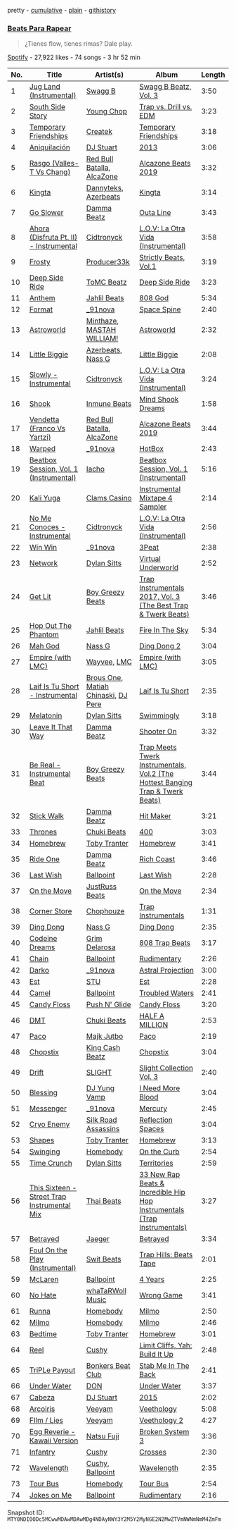 pretty - [cumulative](/playlists/cumulative/37i9dQZF1DX92t5UjbyVl5.md) - [plain](/playlists/plain/37i9dQZF1DX92t5UjbyVl5) - [githistory](https://github.githistory.xyz/mackorone/spotify-playlist-archive/blob/main/playlists/plain/37i9dQZF1DX92t5UjbyVl5)

### [Beats Para Rapear](https://open.spotify.com/playlist/37i9dQZF1DX92t5UjbyVl5)

> ¿Tienes flow, tienes rimas? Dale play.

[Spotify](https://open.spotify.com/user/spotify) - 27,922 likes - 74 songs - 3 hr 52 min

| No. | Title | Artist(s) | Album | Length |
|---|---|---|---|---|
| 1 | [Jug Land \(Instrumental\)](https://open.spotify.com/track/3e9uxlY1LKd9ph62BenTkA) | [Swagg B](https://open.spotify.com/artist/1cOflD6lP1v0Uuywrt80Iu) | [Swagg B Beatz, Vol\. 3](https://open.spotify.com/album/5PMD85bc1N1pNmXzuLTKof) | 3:50 |
| 2 | [South Side Story](https://open.spotify.com/track/24msFZ8HtIswKkBG41PGS0) | [Young Chop](https://open.spotify.com/artist/5L0n62BVUljSzKMLyMaFHR) | [Trap vs\. Drill vs\. EDM](https://open.spotify.com/album/4qI7qqjmOxfwYpW3YgNqer) | 3:23 |
| 3 | [Temporary Friendships](https://open.spotify.com/track/2z0AcBDTVTHDN4ZzAgzfB7) | [Createk](https://open.spotify.com/artist/4oxzXhEKQCGjVSiHT4UiDf) | [Temporary Friendships](https://open.spotify.com/album/5a9w882iIWGxBmEc1xeO4j) | 3:18 |
| 4 | [Aniquilación](https://open.spotify.com/track/37RzQ9qAoTXpKCcXpTwmsS) | [DJ Stuart](https://open.spotify.com/artist/7aS2yrmVy9YdStiDXluOSE) | [2013](https://open.spotify.com/album/4SdQPykgQkYl23OFIbcGFB) | 3:06 |
| 5 | [Rasgo \(Valles\-T Vs Chang\)](https://open.spotify.com/track/2paSRFDPmbz7zR6pI3tFbA) | [Red Bull Batalla](https://open.spotify.com/artist/3QTFKq177NKtQZoAmlR0VT), [AlcaZone](https://open.spotify.com/artist/15PFXBhOcw5lDbclmmFWLW) | [Alcazone Beats 2019](https://open.spotify.com/album/4AXZOhiaetKRwQEPLQtZrh) | 3:32 |
| 6 | [Kingta](https://open.spotify.com/track/4EwUy1s4RiUfMaxi5iqqLN) | [Dannyteks](https://open.spotify.com/artist/3FghLL9ePSRolWAzQzcc7m), [Azerbeats](https://open.spotify.com/artist/595CdU8Gay4WhfvkmX7w3T) | [Kingta](https://open.spotify.com/album/6RnpBgJlHBszyMdXgz3LXJ) | 3:14 |
| 7 | [Go Slower](https://open.spotify.com/track/3GTULhR5jCPYUP76rg8Hzz) | [Damma Beatz](https://open.spotify.com/artist/00WEbQMBzMtwbccrSjQwhJ) | [Outa Line](https://open.spotify.com/album/0jiFjAVfMeIeahtYFu6BSC) | 3:43 |
| 8 | [Ahora \(Disfruta Pt\. II\) \- Instrumental](https://open.spotify.com/track/5blWCIus5xbP66kunAKq2y) | [Cidtronyck](https://open.spotify.com/artist/4CQCHM6ILHdfaJiIE4guaS) | [L.O.V: La Otra Vida \(Instrumental\)](https://open.spotify.com/album/3yOo3LUo6BkjxuB5Jf8EaM) | 3:58 |
| 9 | [Frosty](https://open.spotify.com/track/2dKPfoHjqpVwHPKhoLueZV) | [Producer33k](https://open.spotify.com/artist/4QXoTMxoCsN0cTUeOFZTIm) | [Strictly Beats, Vol.1](https://open.spotify.com/album/4uKTs1st4A2sOwVsLm4Ayn) | 3:19 |
| 10 | [Deep Side Ride](https://open.spotify.com/track/23jYwABwBBN0nGPk7tjC8M) | [ToMC Beatz](https://open.spotify.com/artist/6TF2oQqLYnYhqJdwQqE0im) | [Deep Side Ride](https://open.spotify.com/album/5k6DxW1GiFoikKCFbjltDp) | 3:23 |
| 11 | [Anthem](https://open.spotify.com/track/3RzP8F3H5Y8S1UevHx24mC) | [Jahlil Beats](https://open.spotify.com/artist/6v6X5pIJyWGrB10C9PZbSj) | [808 God](https://open.spotify.com/album/7A33Kpb1cEZTynfbZXEwnQ) | 5:34 |
| 12 | [Format](https://open.spotify.com/track/1W2919zs8SBCLTrOB1ftQT) | [\_91nova](https://open.spotify.com/artist/0fZYZqIGnT5RimC1YWfWP2) | [Space Spine](https://open.spotify.com/album/49ax7HUaKuueaVtZBkEZD4) | 2:40 |
| 13 | [Astroworld](https://open.spotify.com/track/6CI7qe3gt0IsJIbMt6y3Gm) | [Minthaze](https://open.spotify.com/artist/0GDuz9Xe0BQHtO6uEOHm1v), [MASTAH WILLIAM!](https://open.spotify.com/artist/0I4mdhh1hCqjr8w9rIMG9T) | [Astroworld](https://open.spotify.com/album/1CT2ulUX6wFSE5S2js79kj) | 2:32 |
| 14 | [Little Biggie](https://open.spotify.com/track/7nUPCYLMcE8ZLvEnqW5QfO) | [Azerbeats](https://open.spotify.com/artist/595CdU8Gay4WhfvkmX7w3T), [Nass G](https://open.spotify.com/artist/4HVaguMub30IBWNwP1k6WF) | [Little Biggie](https://open.spotify.com/album/1OdSvRcnEDHilSS5u7TPD9) | 2:08 |
| 15 | [Slowly \- Instrumental](https://open.spotify.com/track/4ecPOJbppSjn1CbXk9lXwv) | [Cidtronyck](https://open.spotify.com/artist/4CQCHM6ILHdfaJiIE4guaS) | [L.O.V: La Otra Vida \(Instrumental\)](https://open.spotify.com/album/3yOo3LUo6BkjxuB5Jf8EaM) | 3:24 |
| 16 | [Shook](https://open.spotify.com/track/2GWu06oCNg4OxGIoj5FuE5) | [Inmune Beats](https://open.spotify.com/artist/2QDJbuxkHXoDuwYcC1CBQz) | [Mind Shook Dreams](https://open.spotify.com/album/6tSVy7KGYsGF3Ru6CzVcOV) | 1:58 |
| 17 | [Vendetta \(Franco Vs Yartzi\)](https://open.spotify.com/track/1S9Acpvuiw6GwCfEoQV4Mr) | [Red Bull Batalla](https://open.spotify.com/artist/3QTFKq177NKtQZoAmlR0VT), [AlcaZone](https://open.spotify.com/artist/15PFXBhOcw5lDbclmmFWLW) | [Alcazone Beats 2019](https://open.spotify.com/album/4AXZOhiaetKRwQEPLQtZrh) | 3:44 |
| 18 | [Warped](https://open.spotify.com/track/18ajzwOLRlEbk2XZ1m9hPT) | [\_91nova](https://open.spotify.com/artist/0fZYZqIGnT5RimC1YWfWP2) | [HotBox](https://open.spotify.com/album/4UreQKbk5velOFM4SPBbcB) | 2:43 |
| 19 | [Beatbox Session, Vol\. 1 \(Instrumental\)](https://open.spotify.com/track/2R9I4hiDF2ddQPuD5EsMP4) | [Iacho](https://open.spotify.com/artist/6ybOB74nYTUpM6VGiP1egr) | [Beatbox Session, Vol\. 1 \(Instrumental\)](https://open.spotify.com/album/1ejJmKa7yoCLCMxBBWssoK) | 5:16 |
| 20 | [Kali Yuga](https://open.spotify.com/track/0hkHNlWZYBCOc4BL8jmuuF) | [Clams Casino](https://open.spotify.com/artist/5vSQUyT33qxr1xAX2Tkf3A) | [Instrumental Mixtape 4 Sampler](https://open.spotify.com/album/1GoZjbdEgjuH6XyTBV6XXi) | 2:14 |
| 21 | [No Me Conoces \- Instrumental](https://open.spotify.com/track/1iPEmQm47uDfxGLdZRpWa8) | [Cidtronyck](https://open.spotify.com/artist/4CQCHM6ILHdfaJiIE4guaS) | [L.O.V: La Otra Vida \(Instrumental\)](https://open.spotify.com/album/3yOo3LUo6BkjxuB5Jf8EaM) | 2:56 |
| 22 | [Win Win](https://open.spotify.com/track/1r0pboizjvwNzmFdNZKifh) | [\_91nova](https://open.spotify.com/artist/0fZYZqIGnT5RimC1YWfWP2) | [3Peat](https://open.spotify.com/album/6gAw5IEyOItpm8BW2bZGwe) | 2:38 |
| 23 | [Network](https://open.spotify.com/track/6ERttvrMEpSRpBTasVJy8U) | [Dylan Sitts](https://open.spotify.com/artist/6quCxsPM8fOxowmqOx5j93) | [Virtual Underworld](https://open.spotify.com/album/1dgBG0Rd7O5fpohuXffeuj) | 2:52 |
| 24 | [Get Lit](https://open.spotify.com/track/6tulcEBzx0c13ejb7aswFZ) | [Boy Greezy Beats](https://open.spotify.com/artist/0qAWErVxnWDB1NZUfKYlQz) | [Trap Instrumentals 2017, Vol\. 3 \(The Best Trap & Twerk Beats\)](https://open.spotify.com/album/0pFU7D94RKBwa206Mg6xr2) | 3:46 |
| 25 | [Hop Out The Phantom](https://open.spotify.com/track/4e9lSMiAfuU0oKSG3BKkWy) | [Jahlil Beats](https://open.spotify.com/artist/6v6X5pIJyWGrB10C9PZbSj) | [Fire In The Sky](https://open.spotify.com/album/6Hw0ouzDx7dPtHKrRzqtZk) | 5:34 |
| 26 | [Mah God](https://open.spotify.com/track/4rqpIQZoXj5SUnyD7uVvGS) | [Nass G](https://open.spotify.com/artist/4HVaguMub30IBWNwP1k6WF) | [Ding Dong 2](https://open.spotify.com/album/1HxbGP39aILkb23ue7kA9C) | 3:04 |
| 27 | [Empire \(with LMC\)](https://open.spotify.com/track/2BVo7W60QcDAEv6BnlJEAh) | [Wayvee](https://open.spotify.com/artist/1oX7kWDlraFgbDTrMuwbJb), [LMC](https://open.spotify.com/artist/73xAkxZ3NDbTBri0qmlgPd) | [Empire \(with LMC\)](https://open.spotify.com/album/5E70771EL5frUMY5aOsA1t) | 3:05 |
| 28 | [Laif Is Tu Short \- Instrumental](https://open.spotify.com/track/4a60fGnWygEx4njLHZK4n8) | [Brous One](https://open.spotify.com/artist/1B8h9tQRqagUQ7XcHRvh3k), [Matiah Chinaski](https://open.spotify.com/artist/5vuvIhz2SwFX9sA976g49F), [DJ Pere](https://open.spotify.com/artist/0OHe56BrinIZV4Xqu4EEbP) | [Laif Is Tu Short](https://open.spotify.com/album/2osIjJPyOPli3uUgNfbslN) | 2:35 |
| 29 | [Melatonin](https://open.spotify.com/track/1FwD8A8BsPqJMg1evVSSGv) | [Dylan Sitts](https://open.spotify.com/artist/6quCxsPM8fOxowmqOx5j93) | [Swimmingly](https://open.spotify.com/album/2aUtBNuH02OQx35zND4PGR) | 3:18 |
| 30 | [Leave It That Way](https://open.spotify.com/track/0n99I1623b6nC4dBfpEljZ) | [Damma Beatz](https://open.spotify.com/artist/00WEbQMBzMtwbccrSjQwhJ) | [Shooter On](https://open.spotify.com/album/0BRRMCcCM2UjEUt0jUPTfQ) | 3:32 |
| 31 | [Be Real \- Instrumental Beat](https://open.spotify.com/track/7zlsRqs2QZho0VEWRmuwoZ) | [Boy Greezy Beats](https://open.spotify.com/artist/0qAWErVxnWDB1NZUfKYlQz) | [Trap Meets Twerk Instrumentals, Vol.2 \(The Hottest Banging Trap & Twerk Beats\)](https://open.spotify.com/album/56Qq2JUTSA6XTNRVPpG2R3) | 3:44 |
| 32 | [Stick Walk](https://open.spotify.com/track/5sTlx9R3c2Ij6wJi2twTeN) | [Damma Beatz](https://open.spotify.com/artist/00WEbQMBzMtwbccrSjQwhJ) | [Hit Maker](https://open.spotify.com/album/3dy5wkC00XcBgM7o6PDMBa) | 3:21 |
| 33 | [Thrones](https://open.spotify.com/track/6YqroNoDYeQAOUMpdmim9M) | [Chuki Beats](https://open.spotify.com/artist/3I2KQWCAh5aOh1YJ62LIlQ) | [400](https://open.spotify.com/album/3tbJ3a9ucUBtqJXYGs9bQg) | 3:03 |
| 34 | [Homebrew](https://open.spotify.com/track/1zED6K2ijowd7PuFPDC5xj) | [Toby Tranter](https://open.spotify.com/artist/6jQ21P9GEZfQf4aOMoTYDj) | [Homebrew](https://open.spotify.com/album/0X1gFljm5ogWpi4CsbBam2) | 3:41 |
| 35 | [Ride One](https://open.spotify.com/track/0D0ok8ZMKVNl3URWx0myWb) | [Damma Beatz](https://open.spotify.com/artist/00WEbQMBzMtwbccrSjQwhJ) | [Rich Coast](https://open.spotify.com/album/3MpXQhHOAJC6oug9XlEyQS) | 3:46 |
| 36 | [Last Wish](https://open.spotify.com/track/0VtanrAoaETJZIbjs0774r) | [Ballpoint](https://open.spotify.com/artist/5vbgY6zVUKz1haJv618QvC) | [Last Wish](https://open.spotify.com/album/3qVv7p85Mh5TAkl78VsSFw) | 2:28 |
| 37 | [On the Move](https://open.spotify.com/track/54T4IsMdTKSQLdYG17DRPx) | [JustRuss Beats](https://open.spotify.com/artist/2T6laBFc8RbTFPy5XnStZU) | [On the Move](https://open.spotify.com/album/6tj1SvmeltaHazOAyDBelm) | 2:34 |
| 38 | [Corner Store](https://open.spotify.com/track/4ktOzLU4TcxzYfQ3AQozYh) | [Chophouze](https://open.spotify.com/artist/05tleZ8NtjaLPU5oJyzR2N) | [Trap Instrumentals](https://open.spotify.com/album/5Az4aia9xInxoFebv6nkSa) | 1:31 |
| 39 | [Ding Dong](https://open.spotify.com/track/0ucX1ciOAwC5Kr7c09JkxB) | [Nass G](https://open.spotify.com/artist/4HVaguMub30IBWNwP1k6WF) | [Ding Dong](https://open.spotify.com/album/3Ousl4VBqQxyN7S3ozoPwm) | 2:35 |
| 40 | [Codeine Dreams](https://open.spotify.com/track/2B49BPh2Lp9NmAYTBb1rgq) | [Grim Delarosa](https://open.spotify.com/artist/6lSDTOz1x7O4VHrWHMBuax) | [808 Trap Beats](https://open.spotify.com/album/2ZUViVT1R1ZJAKZ2NW3oTQ) | 3:17 |
| 41 | [Chain](https://open.spotify.com/track/2lQhmInVkndj39BmwzmI5Y) | [Ballpoint](https://open.spotify.com/artist/5vbgY6zVUKz1haJv618QvC) | [Rudimentary](https://open.spotify.com/album/7H2EfXZ6vwDEcRqg3fWjFy) | 2:26 |
| 42 | [Darko](https://open.spotify.com/track/3MS4AAyJAt918L9Inu1qWh) | [\_91nova](https://open.spotify.com/artist/0fZYZqIGnT5RimC1YWfWP2) | [Astral Projection](https://open.spotify.com/album/7mseTKjXZIIYWtosaNGbSI) | 3:00 |
| 43 | [Est](https://open.spotify.com/track/5ZHXYzPcYWVWLq4oNEtU0A) | [STU](https://open.spotify.com/artist/12rFc3DT9cVWUrbCaVcVHL) | [Est](https://open.spotify.com/album/3Xg9taVuBe1gT3eNxbbCSZ) | 2:28 |
| 44 | [Camel](https://open.spotify.com/track/4JBKucrLb6XKQmQ7gzEj9f) | [Ballpoint](https://open.spotify.com/artist/5vbgY6zVUKz1haJv618QvC) | [Troubled Waters](https://open.spotify.com/album/2049Fl5Meb1WmYLK7Prkpb) | 2:41 |
| 45 | [Candy Floss](https://open.spotify.com/track/0ynQIWhwyphyNNPJ5fHpwT) | [Push N' Glide](https://open.spotify.com/artist/6PSNxYsazdREPJeS9XnUjA) | [Candy Floss](https://open.spotify.com/album/2DjLALxpOC6wDeK26PUgzb) | 3:20 |
| 46 | [DMT](https://open.spotify.com/track/4GZ5wchj0L9I99IGer6dEy) | [Chuki Beats](https://open.spotify.com/artist/3I2KQWCAh5aOh1YJ62LIlQ) | [HALF A MILLION](https://open.spotify.com/album/3AXQUOvSUf9WAib2R3kzDo) | 2:53 |
| 47 | [Paco](https://open.spotify.com/track/3a2nLz2jfjxf5Wj9hOekPJ) | [Majk Jutbo](https://open.spotify.com/artist/3RKi74FYzVb4nyAzheLiUv) | [Paco](https://open.spotify.com/album/1GfyzbJ3IFAHUcAlc2aftg) | 2:19 |
| 48 | [Chopstix](https://open.spotify.com/track/681YQB7wqScmlBH1dXtPsN) | [King Cash Beatz](https://open.spotify.com/artist/4JQ7zuh7G43YdKesMYsUFm) | [Chopstix](https://open.spotify.com/album/0VSmNiH38o6SZI6wbdKu0y) | 3:04 |
| 49 | [Drift](https://open.spotify.com/track/2B4cznRSmbHJlZeAwWRqLi) | [SLIGHT](https://open.spotify.com/artist/0TlnMWv7ZGzqskCKGgKmGI) | [Slight Collection Vol\. 3](https://open.spotify.com/album/2BWV8P20EP6AWlpyKCjrq5) | 2:40 |
| 50 | [Blessing](https://open.spotify.com/track/0GQyzcim1bRFEFdVViFeaS) | [DJ Yung Vamp](https://open.spotify.com/artist/69eIrU4oA3mEHensYx0PWL) | [I Need More Blood](https://open.spotify.com/album/4zsZuNBL95R1KDG5qBY2br) | 3:04 |
| 51 | [Messenger](https://open.spotify.com/track/1qKz2CuPMmdE25ckGZEl2c) | [\_91nova](https://open.spotify.com/artist/0fZYZqIGnT5RimC1YWfWP2) | [Mercury](https://open.spotify.com/album/56Ya5BBZYURMJpPANIb8Yx) | 2:45 |
| 52 | [Cryo Enemy](https://open.spotify.com/track/5mhHijU4zeIYMk2ak6neCh) | [Silk Road Assassins](https://open.spotify.com/artist/3Bwlxe7rFmvWcEkAnA6FRZ) | [Reflection Spaces](https://open.spotify.com/album/4RGmbCeXuM8Wa3n1Z35t5L) | 3:04 |
| 53 | [Shapes](https://open.spotify.com/track/4c54ITAzBHJS3WcYeD2vU8) | [Toby Tranter](https://open.spotify.com/artist/6jQ21P9GEZfQf4aOMoTYDj) | [Homebrew](https://open.spotify.com/album/0X1gFljm5ogWpi4CsbBam2) | 3:13 |
| 54 | [Swinging](https://open.spotify.com/track/54KmYR1hYdaJza6zojmx8V) | [Homebody](https://open.spotify.com/artist/6JHNIy8sGnVh5YrdVVAIuY) | [On the Curb](https://open.spotify.com/album/4fVLKFczoIp7aSDft6717w) | 2:54 |
| 55 | [Time Crunch](https://open.spotify.com/track/0r4MrH7M3vzcnc5vFymQbg) | [Dylan Sitts](https://open.spotify.com/artist/6quCxsPM8fOxowmqOx5j93) | [Territories](https://open.spotify.com/album/0scPscbqvC4mXDqVxLAFEx) | 2:59 |
| 56 | [This Sixteen \- Street Trap Instrumental Mix](https://open.spotify.com/track/33crnWgH6VDNlctnv8s1eK) | [Thai Beats](https://open.spotify.com/artist/3Lhjv0JgyaXDHezrpfEHrk) | [33 New Rap Beats & Incredible Hip Hop Instrumentals \(Trap Instrumentals\)](https://open.spotify.com/album/2XbCqbXirLilDkj0N1gdOn) | 3:27 |
| 57 | [Betrayed](https://open.spotify.com/track/02oAGoCGdHnyR6GcKmkSp7) | [Jaeger](https://open.spotify.com/artist/3vWZ7hGW88wyByViyiwf8L) | [Betrayed](https://open.spotify.com/album/2tgamCw8AnESKXUmzXfpKc) | 3:34 |
| 58 | [Foul On the Play \(Instrumental\)](https://open.spotify.com/track/1VgwQjwnsz3Zil9aCZWuO3) | [Swit Beats](https://open.spotify.com/artist/1IkuvaOCCIpxy5x6Tsjlsh) | [Trap Hills: Beats Tape](https://open.spotify.com/album/0KiG4Ltn4EhBlGqB04O0zL) | 2:01 |
| 59 | [McLaren](https://open.spotify.com/track/6mpABC67wadyf0pFtKPRNW) | [Ballpoint](https://open.spotify.com/artist/5vbgY6zVUKz1haJv618QvC) | [4 Years](https://open.spotify.com/album/3KHjTUhVkXyiB8RiLclf0o) | 2:25 |
| 60 | [No Hate](https://open.spotify.com/track/5otKKNFJZ9uxT2IAVkC9u9) | [whaTaRWoll Music](https://open.spotify.com/artist/1Z7MTyfennQvKU2hxO5KYO) | [Wrong Game](https://open.spotify.com/album/5MMjKLaASf8ah91ou3IRtV) | 3:41 |
| 61 | [Runna](https://open.spotify.com/track/2Y8AxWrUFQP5J1ZTq4jFps) | [Homebody](https://open.spotify.com/artist/6JHNIy8sGnVh5YrdVVAIuY) | [Milmo](https://open.spotify.com/album/3SgeZvDM3tjVRnvZK3mIHU) | 2:50 |
| 62 | [Milmo](https://open.spotify.com/track/0tZk22c7ntLj67xw64lDgs) | [Homebody](https://open.spotify.com/artist/6JHNIy8sGnVh5YrdVVAIuY) | [Milmo](https://open.spotify.com/album/3SgeZvDM3tjVRnvZK3mIHU) | 2:46 |
| 63 | [Bedtime](https://open.spotify.com/track/2QPIe60EWvHIdOkbJdTBW0) | [Toby Tranter](https://open.spotify.com/artist/6jQ21P9GEZfQf4aOMoTYDj) | [Homebrew](https://open.spotify.com/album/0X1gFljm5ogWpi4CsbBam2) | 3:01 |
| 64 | [Reel](https://open.spotify.com/track/5P1yvxHczMSnDDzxqDWipt) | [Cushy](https://open.spotify.com/artist/6L1Baujfn33sG3PXou8n1q) | [Limit Cliffs, Yah: Build It Up](https://open.spotify.com/album/1OUXsPRbiY5kDjY42RU6gm) | 2:48 |
| 65 | [TriPLe Payout](https://open.spotify.com/track/7Cb2kY9lSh2YRG41Y9Wpyg) | [Bonkers Beat Club](https://open.spotify.com/artist/4iOBGfQcQnaCbchbsOdEQx) | [Stab Me In The Back](https://open.spotify.com/album/5zg9ALGvHzw94hrEw4ksNC) | 2:41 |
| 66 | [Under Water](https://open.spotify.com/track/24Yamtuse94VJuL6RUYT95) | [DON](https://open.spotify.com/artist/7dr4zktzekjd26Muk5EanB) | [Under Water](https://open.spotify.com/album/3fyaZbb0MkU2YIcDjyhZbq) | 3:37 |
| 67 | [Cabeza](https://open.spotify.com/track/47D2FAyWyHFueNMTW9IhxN) | [DJ Stuart](https://open.spotify.com/artist/7aS2yrmVy9YdStiDXluOSE) | [2015](https://open.spotify.com/album/0FOIc6fvv9dO2NzqcSjDrS) | 2:02 |
| 68 | [Arcoiris](https://open.spotify.com/track/3sAsUWxVfm8O2d5GKbVeVp) | [Veeyam](https://open.spotify.com/artist/0mUKZR7k8cOSewS6faryVf) | [Veethology](https://open.spotify.com/album/0BOr6CJmrvFCMYbaLsT64E) | 5:08 |
| 69 | [FIlm / Lies](https://open.spotify.com/track/7tXGrt08QDo1Ufa8Jgi9a2) | [Veeyam](https://open.spotify.com/artist/0mUKZR7k8cOSewS6faryVf) | [Veethology 2](https://open.spotify.com/album/0ZMf5mWQFaNASzKWDAOo3a) | 4:27 |
| 70 | [Egg Reverie \- Kawaii Version](https://open.spotify.com/track/59gRUT8dmNBr6VpT2VnBQy) | [Natsu Fuji](https://open.spotify.com/artist/5r2d1vMFtAGUsUOvH6WiSy) | [Broken System 3](https://open.spotify.com/album/0kX19QQvcLt9RR4fWFNPe0) | 3:36 |
| 71 | [Infantry](https://open.spotify.com/track/34PJ1ug5YLbLTykSdpBJf4) | [Cushy](https://open.spotify.com/artist/6L1Baujfn33sG3PXou8n1q) | [Crosses](https://open.spotify.com/album/4AOiQNLpX0gU9yi0MRvZg0) | 2:30 |
| 72 | [Wavelength](https://open.spotify.com/track/5Mu3qt7YRkWPFYJ3QBogBj) | [Cushy](https://open.spotify.com/artist/6L1Baujfn33sG3PXou8n1q), [Ballpoint](https://open.spotify.com/artist/5vbgY6zVUKz1haJv618QvC) | [Wavelength](https://open.spotify.com/album/6v9oG06XUfrcpZTSkJSazR) | 2:35 |
| 73 | [Tour Bus](https://open.spotify.com/track/4rcHftFyDKbrf6IcTyfhRJ) | [Homebody](https://open.spotify.com/artist/6JHNIy8sGnVh5YrdVVAIuY) | [Tour Bus](https://open.spotify.com/album/7pCW7yDNvN39iQaHZHYBrq) | 2:54 |
| 74 | [Jokes on Me](https://open.spotify.com/track/4k4QnjkHrlOrMF08lpk09H) | [Ballpoint](https://open.spotify.com/artist/5vbgY6zVUKz1haJv618QvC) | [Rudimentary](https://open.spotify.com/album/7H2EfXZ6vwDEcRqg3fWjFy) | 2:16 |

Snapshot ID: `MTY0NDI0ODc5MCwwMDAwMDAwMDg4NDAyNWY3Y2M5Y2MyNGE2N2MwZTVmNWNmNmM4ZmFm`
